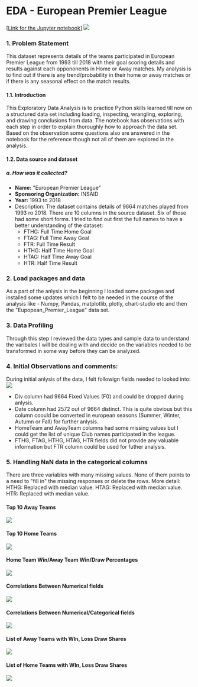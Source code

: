 
# EDA - European Premier League
[[Link for the Jupyter notebook](https://github.com/chakrabortyraju/MyRepo/blob/a5d6907a79b01b647999fe229053e123d35ca583/Jupyter_Notebooks/EDA%20-%20European_Premier_league.ipynb)]
![](https://e1.365dm.com/17/12/768x432/skysports-champions-league-champions-league-trophy-uefa-champions-league_4179916.jpg?20171211102418)
### 1. Problem Statement
This dataset represents details of the teams participated in European Premier League from 1993 till 2018 with their goal scoring details and results against each oppononents in Home or Away matches. My analysis is to find out if there is any trend/probability in their home or away matches or if there is any seasonal effect on the match results.

#### 1.1. Introduction
This Exploratory Data Analysis is to practice Python skills learned till now on a structured data set including loading, inspecting, wrangling, exploring, and drawing conclusions from data. The notebook has observations with each step in order to explain thoroughly how to approach the data set. Based on the observation some questions also are answered in the notebook for the reference though not all of them are explored in the analysis.


#### 1.2. Data source and dataset
##### a. How was it collected?

- **Name:** "European Premier League"
- **Sponsoring Organization:** INSAID
- **Year:** 1993 to 2018
- Description: The dataset contains details of 9664 matches played from 1993 ro 2018. There are 10 columns in the source dataset. Six of those had some short forms. I tried to find out first the full names to have a better understanding of the dataset:
  - FTHG: Full Time Home Goal
  - FTAG: Full Time Away Goal
  - FTR: Full Time Result
  - HTHG: Half Time Home Goal
  - HTAG: Half Time Away Goal
  - HTR: Half Time Result

### 2. Load packages and data
As a part of the anlysis in the beginning I loaded some packages and installed some updates which I felt to be needed in the course of the analysis like - Numpy, Pandas, matplotlib, plotly, chart-studio etc and then the "Eupopean_Premier_League" data set.

### 3. Data Profiling
Through this step I reviewed the data types and sample data to understand the varibales I will be dealing with and decide on the variables needed to be transformed in some way before they can be analyzed.

### 4. Initial Observations and comments:
During initial anlysis of the data, I felt followign fields needed to looked into:
[![](https://github.com/chakrabortyraju/MyRepo/blob/master/images/rarnings.png)](https://github.com/chakrabortyraju/MyRepo/blob/master/images/rarnings.png)
- Div column had 9664 Fixed Values (F0) and could be dropped during anlysis.
- Date column had 2572 out of 9664 distinct. This is quite obvious but this column coould be converted in european seasons (Summer, Winter, Autumn or Fall) for further  anlysis.
- HomeTeam and AwayTeam columns had some missing values but I could get the list of unique Club names participated in the league.
- FTHG, FTAG, HTHG, HTAG, HTR fields did not provide any valuable information but FTR column could be used for futher analysis.

### 5. Handling NaN data in the categorical columns
There are three variables with many missing values. None of them points to a need to "fill in" the missing responses or delete the rows. More detail:
HTHG: Replaced with median value.
HTAG: Replaced with median value.
HTR: Replaced with median value.

#### Top 10 Away Teams
[![](https://github.com/chakrabortyraju/MyRepo/blob/master/images/top_10_away.png)](https://github.com/chakrabortyraju/MyRepo/blob/master/images/top_10_away.png)

#### Top 10 Home Teams
[![](https://github.com/chakrabortyraju/MyRepo/blob/master/images/top_10_home.png)](https://github.com/chakrabortyraju/MyRepo/blob/master/images/top_10_home.png)

#### Home Team Win/Away Team Win/Draw Percentages
[![](https://github.com/chakrabortyraju/MyRepo/blob/master/images/prct.png)](https://github.com/chakrabortyraju/MyRepo/blob/master/images/prct.png)

#### Correlations Between Numerical fields
[![](https://github.com/chakrabortyraju/MyRepo/blob/master/images/corr_1.png)](https://github.com/chakrabortyraju/MyRepo/blob/master/images/corr_1.png)

#### Correlations Between Numerical/Categorical fields
[![](https://github.com/chakrabortyraju/MyRepo/blob/master/images/corr_2.png)](https://github.com/chakrabortyraju/MyRepo/blob/master/images/corr_2.png)

#### List of Away Teams with WIn, Loss Draw Shares
[![](https://github.com/chakrabortyraju/MyRepo/blob/master/images/away_W_L_D.png)](https://github.com/chakrabortyraju/MyRepo/blob/master/images/away_W_L_D.png)

#### List of Home Teams with WIn, Loss Draw Shares
[![](https://github.com/chakrabortyraju/MyRepo/blob/master/images/home_W_L_D.png)](https://github.com/chakrabortyraju/MyRepo/blob/master/images/home_W_L_D.png)


